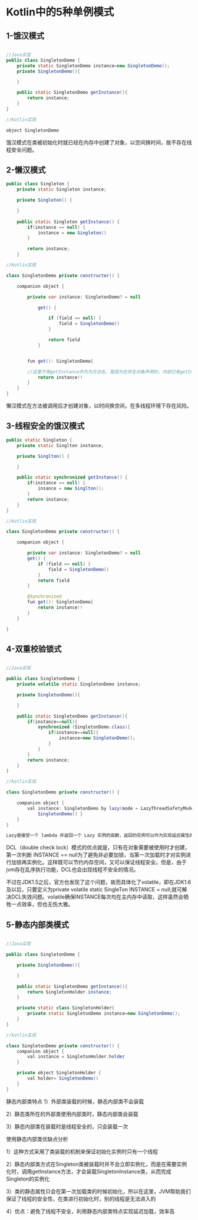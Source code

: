 # Kotlin中的5种单例模式

## 1-饿汉模式

```java

//Java实现
public class SingletonDemo {
    private static SingletonDemo instance=new SingletonDemo();
    private SingletonDemo(){

    }

    public static SingletonDemo getInstance(){
        return instance;
	}
}

//Kotlin实现

object SingletonDemo

```

饿汉模式在类被初始化时就已经在内存中创建了对象，以空间换时间，故不存在线程安全问题。


## 2-懒汉模式
```java
public class Singleton {
    private static Singleton instance;

    private Singleton() {

	}
	
    public static Singleton getInstance() {
        if(instance == null) {
            instance = new Singleton()
        }

		return instance;
	}

//Kotlin实现

class SingletonDemo private constructor() {

    companion object {

        private var instance: SingletonDemo? = null

            get() {

                if (field == null) {
                    field = SingletonDemo()
                }

                return field
            }


        fun get(): SingletonDemo{

        //这里不用getInstance作为为方法名，是因为在伴生对象声明时，内部已有getInstance方法，所以只能取其他名字
            return instance!!
		}
	}
}

```

懒汉模式在方法被调用后才创建对象，以时间换空间，在多线程环境下存在风险。



## 3-线程安全的饿汉模式
```java
public static Singleton {
    private static Singlton instance;

    private Singlton() {

    }

    public static synchronized getInstance() {
        if(instance == null) {
            insance = new Singlton();
        }
        return instance;
    }
}

//Kotlin实现

class SingletonDemo private constructor() {

	companion object {

		private var instance: SingletonDemo? = null
		get() {
			if (field == null) {
				field = SingletonDemo()
			}
			return field
		}

		@Synchronized
		fun get(): SingletonDemo{
			return instance!!
		}
	}

}
```

## 4-双重校验锁式

```java

//Java实现

public class SingletonDemo {
    private volatile static SingletonDemo instance;

    private SingletonDemo(){

    }

    public static SingletonDemo getInstance(){
        if(instance==null){
            synchronized (SingletonDemo.class){
                if(instance==null){
                    instance=new SingletonDemo();
                }
            }
        }
        return instance;
    }
}

//kotlin实现

class SingletonDemo private constructor() {

	companion object {
		val instance: SingletonDemo by lazy(mode = LazyThreadSafetyMode.SYNCHRONIZED) {
			SingletonDemo() }
	}
}

Lazy是接受一个 lambda 并返回一个 Lazy 实例的函数，返回的实例可以作为实现延迟属性的委托： 第一次调用 get() 会执行已传递给 lazy() 的 lambda 表达式并记录结果， 后续调用 get() 只是返回记录的结果。

```
DCL（double check lock）模式的优点就是，只有在对象需要被使用时才创建，第一次判断 INSTANCE == null为了避免非必要加锁，当第一次加载时才对实例进行加锁再实例化。这样既可以节约内存空间，又可以保证线程安全。但是，由于jvm存在乱序执行功能，DCL也会出现线程不安全的情况。

不过在JDK1.5之后，官方也发现了这个问题，故而具体化了volatile，即在JDK1.6及以后，只要定义为private volatile static SingleTon  INSTANCE = null;就可解决DCL失效问题。volatile确保INSTANCE每次均在主内存中读取，这样虽然会牺牲一点效率，但也无伤大雅。


## 5-静态内部类模式

```java

//Java实现

public class SingletonDemo {

    private SingletonDemo(){

	}

    public static SingletonDemo getInstance(){
        return SingletonHolder.instance;
	}

	private static class SingletonHolder{
		private static SingletonDemo instance=new SingletonDemo();
	}
}

//kotlin实现

class SingletonDemo private constructor() {
	companion object {
		val instance = SingletonHolder.holder
	}

	private object SingletonHolder {
		val holder= SingletonDemo()
	}
}
```

静态内部类特点
1）外部类装载的时候，静态内部类不会装载

2）静态类所在的外部类使用内部类时，静态内部类会装载

3）静态内部类在装载时是线程安全的，只会装载一次

使用静态内部类优缺点分析

1）这种方式采用了类装载的机制来保证初始化实例时只有一个线程

2）静态内部类方式在Singleton类被装载时并不会立即实例化，而是在需要实例化时，调用getInstance方法，才会装载SingletonInstance类，从而完成Singleton的实例化

3）类的静态属性只会在第一次加载类的时候初始化，所以在这里，JVM帮助我们保证了线程的安全性，在类进行初始化时，别的线程是无法进入的

4）优点：避免了线程不安全，利用静态内部类特点实现延迟加载，效率高